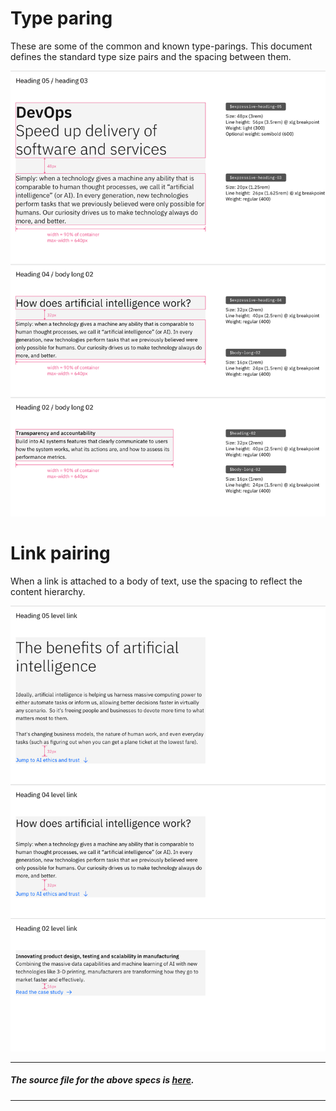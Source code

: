 
<!-- toc start --><!-- toc end -->

# Type paring
These are some of the common and known type-parings. This document defines the standard type size pairs and the spacing between them.


![Type pairings](https://github.com/carbon-design-system/digital-design-ideation/blob/master/file-dump/images/wiki--type-parings/type-pairings-2.png)

# Link pairing
When a link is attached to a body of text, use the spacing to reflect the content hierarchy.

![Type pairings](https://github.com/carbon-design-system/digital-design-ideation/blob/master/file-dump/images/wiki--type-parings/link-pairing.png)


***


##### The source file for the above specs is <a href="https://ibm.box.com/s/ik1wfuqjedh0xybj3pvh6gykukwlk9g1" target="_blank">here</a>.

---

<!-- backlinks start --><!-- backlinks end -->